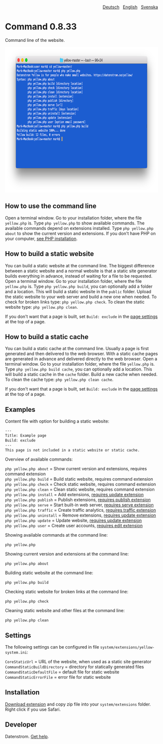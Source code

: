 <p align="right"><a href="README-de.md">Deutsch</a> &nbsp; <a href="README.md">English</a> &nbsp; <a href="README-sv.md">Svenska</a></p>

# Command 0.8.33

Command line of the website.

<p align="center"><img src="command-screenshot.png?raw=true" width="794" height="478" alt="Screenshot"></p>

## How to use the command line

Open a terminal window. Go to your installation folder, where the file `yellow.php` is. Type `php yellow.php` to show available commands. The available commands depend on extensions installed. Type `php yellow.php about` to show the current version and extensions. If you don't have PHP on your computer, [see PHP installation](https://www.php.net/manual/en/install.php).

## How to build a static website

You can build a static website at the command line. The biggest difference between a static website and a normal website is that a static site generator builds everything in advance, instead of waiting for a file to be requested. Open a terminal window. Go to your installation folder, where the file `yellow.php` is. Type `php yellow.php build`, you can optionally add a folder and a location. This will build a static website in the `public` folder. Upload the static website to your web server and build a new one when needed. To check for broken links type: `php yellow.php check`. To clean the static website type: `php yellow.php clean`.

If you don't want that a page is built, set `Build: exclude` in the [page settings](https://github.com/datenstrom/yellow-extensions/tree/master/source/core#settings-page) at the top of a page.

## How to build a static cache

You can build a static cache at the command line. Usually a page is first generated and then delivered to the web browser. With a static cache pages are generated in advance and delivered directly to the web browser. Open a terminal window. Go to your installation folder, where the file `yellow.php` is. Type `php yellow.php build cache`, you can optionally add a location. This will build a static cache in the `cache` folder. Build a new cache when needed. To clean the cache type: `php yellow.php clean cache`.

If you don't want that a page is built, set `Build: exclude` in the [page settings](https://github.com/datenstrom/yellow-extensions/tree/master/source/core#settings-page) at the top of a page.

## Examples

Content file with option for building a static website:

    ---
    Title: Example page
    Build: exclude
    ---
    This page is not included in a static website or static cache.

Overview of available commands:

`php yellow.php about` = Show current version and extensions, requires command extension  
`php yellow.php build` = Build static website, requires command extension  
`php yellow.php check` = Check static website, requires command extension  
`php yellow.php clean` = Clean static website, requires command extension  
`php yellow.php install` = Add extensions, [requires update extension](https://github.com/datenstrom/yellow-extensions/tree/master/source/update)  
`php yellow.php publish` = Publish extensions, [requires publish extension](https://github.com/datenstrom/yellow-extensions/tree/master/source/publish)  
`php yellow.php serve` = Start built-in web server, [requires serve extension](https://github.com/datenstrom/yellow-extensions/tree/master/source/serve)  
`php yellow.php traffic` = Create traffic analytics, [requires traffic extension](https://github.com/datenstrom/yellow-extensions/tree/master/source/traffic)  
`php yellow.php uninstall` = Remove extensions, [requires update extension](https://github.com/datenstrom/yellow-extensions/tree/master/source/update)  
`php yellow.php update` = Update website, [requires update extension](https://github.com/datenstrom/yellow-extensions/tree/master/source/update)  
`php yellow.php user` = Create user accounts, [requires edit extension](https://github.com/datenstrom/yellow-extensions/tree/master/source/edit)  

Showing available commands at the command line:

`php yellow.php`

Showing current version and extensions at the command line:
 
`php yellow.php about` 

Building static website at the command line:

`php yellow.php build`  

Checking static website for broken links at the command line:

`php yellow.php check`  

Cleaning static website and other files at the command line:

`php yellow.php clean`  

## Settings

The following settings can be configured in file `system/extensions/yellow-system.ini`:

`CoreStaticUrl` = URL of the website, when used as a static site generator  
`CommandStaticBuildDirectory` = directory for statically generated files  
`CommandStaticDefaultFile` = default file for static website  
`CommandStaticErrorFile` = error file for static website  

## Installation

[Download extension](https://github.com/datenstrom/yellow-extensions/raw/master/zip/command.zip) and copy zip file into your `system/extensions` folder. Right click if you use Safari.

## Developer

Datenstrom. [Get help](https://datenstrom.se/yellow/help/).
